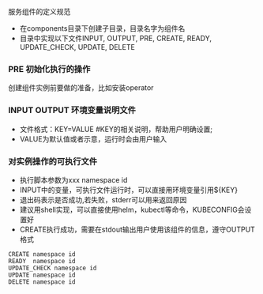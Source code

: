 
服务组件的定义规范  
- 在components目录下创建子目录，目录名字为组件名 
- 目录中实现以下文件INPUT, OUTPUT, PRE, CREATE, READY, UPDATE_CHECK, UPDATE, DELETE

### PRE 初始化执行的操作
创建组件实例前要做的准备，比如安装operator  

### INPUT OUTPUT 环境变量说明文件  
- 文件格式：KEY=VALUE  #KEY的相关说明，帮助用户明确设置;
- VALUE为默认值或者示意，运行时会由用户输入  

### 对实例操作的可执行文件
- 执行脚本参数为xxx  namespace id
- INPUT中的变量，可执行文件运行时，可以直接用环境变量引用${KEY}
- 退出码表示是否成功,若失败，stderr可以用来返回原因  
- 建议用shell实现，可以直接使用helm，kubectl等命令，KUBECONFIG会设置好 
- CREATE执行成功，需要在stdout输出用户使用该组件的信息，遵守OUTPUT格式

```
CREATE namespace id
READY  namespace id
UPDATE_CHECK namespace id
UPDATE namespace id
DELETE namespace id
```


